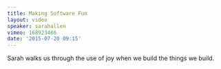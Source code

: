 ```yaml
---
title: Making Software Fun
layout: video
speaker: sarahallen
vimeo: 168923466
date: '2015-07-20 09:15'
---
```


Sarah walks us through the use of joy when we build the things we build.

